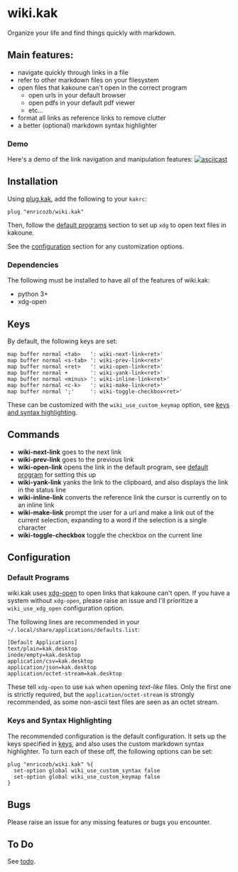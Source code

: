 # wiki.kak

Organize your life and find things quickly with markdown.

## Main features:
- navigate quickly through links in a file
- refer to other markdown files on your filesystem
- open files that kakoune can't open in the correct program
  - open urls in your default browser
  - open pdfs in your default pdf viewer 
  - etc...
- format all links as reference links to remove clutter
- a better (optional) markdown syntax highlighter

### Demo
Here's a demo of the link navigation and manipulation features:
[![asciicast](https://asciinema.org/a/391505.svg)][1]

## Installation
Using [plug.kak][2], add the following to your `kakrc`:
```
plug "enricozb/wiki.kak"
```
Then, follow the [default programs][3] section to set up `xdg` to open text
files in kakoune.

See the [configuration][4] section for any customization options.

### Dependencies
The following must be installed to have all of the features of wiki.kak:
- python 3+
- xdg-open

## Keys
By default, the following keys are set:
```
map buffer normal <tab>   ': wiki-next-link<ret>'
map buffer normal <s-tab> ': wiki-prev-link<ret>'
map buffer normal <ret>   ': wiki-open-link<ret>'
map buffer normal +       ': wiki-yank-link<ret>'
map buffer normal <minus> ': wiki-inline-link<ret>'
map buffer normal <c-k>   ': wiki-make-link<ret>'
map buffer normal ';'     ': wiki-toggle-checkbox<ret>'
```
These can be customized with the `wiki_use_custom_keymap` option, see 
[keys and syntax highlighting][5].

## Commands
- **wiki-next-link** goes to the next link
- **wiki-prev-link** goes to the previous link
- **wiki-open-link** opens the link in the default program, see
  [default program][6] for setting this up
- **wiki-yank-link** yanks the link to the clipboard, and also displays the
  link in the status line
- **wiki-inline-link** converts the reference link the cursor is currently on
  to an inline link
- **wiki-make-link** prompt the user for a url and make a link out of the
  current selection, expanding to a word if the selection is a single character
- **wiki-toggle-checkbox** toggle the checkbox on the current line

## Configuration
### Default Programs
wiki.kak uses [xdg-open][7] to open links that kakoune can't open. If you have
a system without `xdg-open`, please raise an issue and I'll prioritize a
`wiki_use_xdg_open` configuration option.

The following lines are recommended in your `~/.local/share/applications/defaults.list`:
```
[Default Applications]
text/plain=kak.desktop
inode/empty=kak.desktop
application/csv=kak.desktop
application/json=kak.desktop
application/octet-stream=kak.desktop
```
These tell `xdg-open` to use `kak` when opening _text-like_ files.
Only the first one is strictly required, but the `application/octet-stream` is
strongly recommended, as some non-ascii text files are seen as an octet stream.

### Keys and Syntax Highlighting
The recommended configuration is the default configuration. It sets up the
keys specified in [keys][8], and also uses the custom markdown syntax
highlighter. To turn each of these off, the following options can be set:
```
plug "enricozb/wiki.kak" %{
  set-option global wiki_use_custom_syntax false
  set-option global wiki_use_custom_keymap false
}
```

## Bugs
Please raise an issue for any missing features or bugs you encounter.

## To Do
See [todo][9].


[1]: https://asciinema.org/a/391505
[2]: https://github.com/robertmeta/plug.kak
[3]: #default-programs
[4]: #configuration
[5]: #keys-and-syntax-highlighting
[6]: #default-program
[7]: https://linux.die.net/man/1/xdg-open
[8]: #keys
[9]: todo.md
